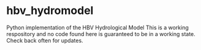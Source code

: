 # hbv_hydromodel
Python implementation of the HBV Hydrological Model
This is a working respository and no code found here is guaranteed to be in a working state.
Check back often for updates.
